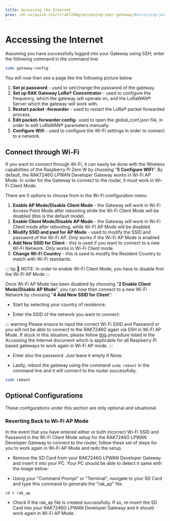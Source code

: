 ```yaml
---
title: Accessing the Internet
prev: /en-us/quick-start/rak7246g/accessing-your-gateway/#accessing-your-gateway
---
```



# Accessing the Internet
Assuming you have successfully logged into your Gateway using SSH, enter the following command in the command line:
``` bash
sudo gateway-config
```

You will now then see a page like the following picture below

<rk-img src="/assets/images/quick-start-guide/rak7246/config-options.png" width="100%" figure-number  = "1" caption="Configuration Options for the Gateway"/>

1. **Set pi password** - used to set/change the password of the gateway.
2. **Set up RAK Gateway LoRa® Concentrator** - used to configure the frequency, which the gateway will operate on, and the LoRaWAN® Server which the gateway will work with.
3. **Restart packet -forwarder** - used to restart the LoRa® packet forwarded process.
4. **Edit packet-forwarder config**- used to open the global_conf.json file, in order to edit LoRaWAN® parameters manually.
5. **Configure Wifi** - used to configure the Wi-Fi settings in order to connect to a network.

## Connect through Wi-Fi
If you want to connect through Wi-Fi, it can easily be done with the Wireless capabilities of the Raspberry Pi Zero W by choosing "**5 Configure WIFI**". By default, the RAK7246G LPWAN Developer Gateway works in Wi-Fi AP Mode. In order for the Gateway to connect to the router, it must work in Wi-Fi Client Mode.

<rk-img src="/assets/images/quick-start-guide/rak7246/config-wifi.png" width="100%" figure-number  = "2" caption="Configuration options for WIFI"/>

There are 5 options to choose from in the Wi-Fi configuration menu:

1. **Enable AP Mode/Disable Client Mode** - the Gateway will work in Wi-Fi Access Point Mode after rebooting while the Wi-Fi Client Mode will be disabled (this is the default mode).
2. **Enable Client Mode/Disable AP Mode** - the Gateway will work in Wi-Fi Client mode after rebooting, while Wi-FI AP Mode will be disabled.
3. **Modify SSID and pwd for AP Mode** - used to modify the SSID and password of the Wi-Fi AP. Only works if the Wi-Fi AP Mode is enabled.
4. **Add New SSID for Client** - this is used if you want to connect to a new Wi-Fi Network. Only works in Wi-Fi Client mode.
5. **Change Wi-Fi Country** - this is used to modify the Resident Country to match with Wi-Fi standards.

::: tip 📝 NOTE:
 In order to enable Wi-Fi Client Mode, you have to disable first the Wi-Fi AP Mode
:::

Once Wi-Fi AP Mode has been disabled by choosing "**2 Enable Client Mode/Disable AP Mode**", you can now then connect to a new Wi-Fi Network by choosing "**4 Add New SSID for Client**":

<rk-img src="/assets/images/quick-start-guide/rak7246/add_ssid.png" width="100%" figure-number  = "3" caption="Add a New SSID"/>

* Start by selecting your country of residence:

<rk-img src="/assets/images/quick-start-guide/rak7246/country_residence.png" width="100%" figure-number  = "4" caption="Selecting Country of Residence"/>

* Enter the SSID of the network you want to connect:

::: warning
 Please ensure to input the correct Wi-Fi SSID and Password or you will not be able to connect to the RAK7246G again via SSH in Wi-Fi AP Mode. If stuck in this situation, please follow [this](#optional-configurations) procedure listed in the Accessing the Internet document which is applicable for all Raspberry Pi based gateways to work again in Wi-Fi AP mode.
:::


<rk-img src="/assets/images/quick-start-guide/rak7246/ssid_new.png" width="100%" figure-number  = "5" caption="SSID of the Network you want to connect to."/>

* Enter also the password. Just leave it empty if None.

<rk-img src="/assets/images/quick-start-guide/rak7246/password.png" width="100%" figure-number  = "6" caption="Password of the Wi-Fi"/>

* Lastly, reboot the gateway using the command `sudo reboot` in the command line and it will connect to the router successfully.

``` sh
sudo reboot 
```
## Optional Configurations
These configurations under this section are only optional and situational.

### Reverting Back to Wi-Fi AP Mode
In the event that you have entered either or both incorrect Wi-Fi SSID and Password in the Wi-Fi Client Mode setup for the RAK7246G LPWAN Developer Gateway to connect to the router, follow these set of steps for you to work again in Wi-Fi AP Mode and redo the setup.

* Remove the SD Card from your RAK7246G LPWAN Developer Gateway and insert it into your PC. Your PC should be able to detect it same with the image below:

<rk-img src="/assets/images/quick-start-guide/rak7246/rak_ap.png" width="50%" figure-number  = "7" caption="Creating rak_ap file to your SD Card"/>

* Using your "Command Prompt" or "Terminal", navigate to your SD Card and type this command to generate the "rak_ap" file.

``` 
cd > rak_ap
```

* Check if the rak_ap file is created successfully. If so, re-insert the SD Card into your RAK7246G LPWAN Developer Gateway and it should work again in Wi-Fi AP Mode.